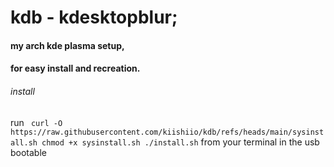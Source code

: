 # kdb - kdesktopblur;
#### my arch kde plasma setup,
#### for easy install and recreation.

###### install
run `
curl -O https://raw.githubusercontent.com/kiishiio/kdb/refs/heads/main/sysinstall.sh
chmod +x sysinstall.sh
./install.sh`
from your terminal in the usb bootable
